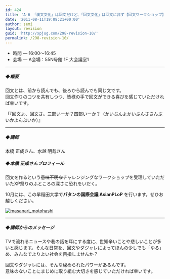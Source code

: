 ```yaml
---
id: 424
title: 'A-6 「漢文文化」は回文だけど、「回文文化」は回文に非ず【回文ワークショップ】'
date: '2011-08-11T19:08:21+00:00'
author: semi
layout: revision
guid: 'http://xpjug.com/298-revision-10/'
permalink: /298-revision-10/
---
```


- 時間 — 16:00～16:45
- 会場 — A会場：55N号館 1F 大会議室1

---

##### ◆概要

回文とは、前から読んでも、後ろから読んでも同じ文です。  
回文作りのコツを共有しつつ、皆様の手で回文ができる喜びを感じていただければ幸いです。

「『回文よ、回文さ。三部いーか？四部いーか？（かいぶんよかいぶんささんぶいかよんぶいか）』

---

##### ◆講師

本橋 正成さん、水越 明哉さん

##### ◆本橋 正成さんプロフィール

回文を作るという<del>意味不明な</del>チャレンジングなワークショップを受理していただいたXP祭りのふところの深さに恐れをいだく。

10月には、この早稲田大学で**パタンの国際会議 AsianPLoP** を行います。ぜひお越しください。

[![](http://xpjug.com/wp-content/uploads/2011/08/masanari_motohashi.png "masanari_motohashi")](http://xpjug.com/wp-content/uploads/2011/08/masanari_motohashi.png)

---

##### ◆講師からのメッセージ

TVで流れるニュースや巷の話を耳にする度に、世知辛いことや悲しいことが多いと感じます。そんな日常を、回文やダジャレによってほんの少しでも「ゆる」め、みんなでよりよい社会を目指しませんか？

回文やダジャレには、そんな秘められたパワーがあるんです。  
意味のないことにまじめに取り組む大切さを感じていただければ幸いです。